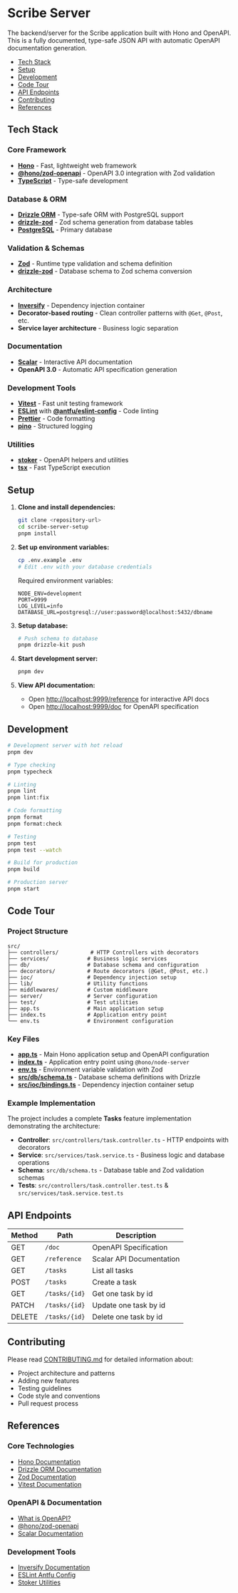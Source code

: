 # Scribe Server

The backend/server for the Scribe application built with Hono and OpenAPI. This is a fully documented, type-safe JSON API with automatic OpenAPI documentation generation.

- [Tech Stack](#tech-stack)
- [Setup](#setup)
- [Development](#development)
- [Code Tour](#code-tour)
- [API Endpoints](#api-endpoints)
- [Contributing](#contributing)
- [References](#references)

## Tech Stack

### Core Framework
- **[Hono](https://hono.dev/)** - Fast, lightweight web framework
- **[@hono/zod-openapi](https://github.com/honojs/middleware/tree/main/packages/zod-openapi)** - OpenAPI 3.0 integration with Zod validation
- **[TypeScript](https://www.typescriptlang.org/)** - Type-safe development

### Database & ORM
- **[Drizzle ORM](https://orm.drizzle.team/)** - Type-safe ORM with PostgreSQL support
- **[drizzle-zod](https://orm.drizzle.team/docs/zod)** - Zod schema generation from database tables
- **[PostgreSQL](https://www.postgresql.org/)** - Primary database

### Validation & Schemas
- **[Zod](https://zod.dev/)** - Runtime type validation and schema definition
- **[drizzle-zod](https://orm.drizzle.team/docs/zod)** - Database schema to Zod schema conversion

### Architecture
- **[Inversify](https://inversify.io/)** - Dependency injection container
- **Decorator-based routing** - Clean controller patterns with `@Get`, `@Post`, etc.
- **Service layer architecture** - Business logic separation

### Documentation
- **[Scalar](https://scalar.com/)** - Interactive API documentation
- **OpenAPI 3.0** - Automatic API specification generation

### Development Tools
- **[Vitest](https://vitest.dev/)** - Fast unit testing framework
- **[ESLint](https://eslint.org/)** with **[@antfu/eslint-config](https://github.com/antfu/eslint-config)** - Code linting
- **[Prettier](https://prettier.io/)** - Code formatting
- **[pino](https://getpino.io/)** - Structured logging

### Utilities
- **[stoker](https://www.npmjs.com/package/stoker)** - OpenAPI helpers and utilities
- **[tsx](https://github.com/esbuild-kit/tsx)** - Fast TypeScript execution

## Setup

1. **Clone and install dependencies:**

   ```bash
   git clone <repository-url>
   cd scribe-server-setup
   pnpm install
   ```

2. **Set up environment variables:**

   ```bash
   cp .env.example .env
   # Edit .env with your database credentials
   ```

   Required environment variables:
   ```env
   NODE_ENV=development
   PORT=9999
   LOG_LEVEL=info
   DATABASE_URL=postgresql://user:password@localhost:5432/dbname
   ```

3. **Setup database:**

   ```bash
   # Push schema to database
   pnpm drizzle-kit push
   ```

4. **Start development server:**

   ```bash
   pnpm dev
   ```

5. **View API documentation:**
   - Open [http://localhost:9999/reference](http://localhost:9999/reference) for interactive API docs
   - Open [http://localhost:9999/doc](http://localhost:9999/doc) for OpenAPI specification

## Development

```bash
# Development server with hot reload
pnpm dev

# Type checking
pnpm typecheck

# Linting
pnpm lint
pnpm lint:fix

# Code formatting
pnpm format
pnpm format:check

# Testing
pnpm test
pnpm test --watch

# Build for production
pnpm build

# Production server
pnpm start
```

## Code Tour

### Project Structure
```
src/
├── controllers/          # HTTP Controllers with decorators
├── services/            # Business logic services  
├── db/                  # Database schema and configuration
├── decorators/          # Route decorators (@Get, @Post, etc.)
├── ioc/                 # Dependency injection setup
├── lib/                 # Utility functions
├── middlewares/         # Custom middleware
├── server/              # Server configuration
├── test/                # Test utilities
├── app.ts               # Main application setup
├── index.ts             # Application entry point
└── env.ts               # Environment configuration
```

### Key Files
- **[app.ts](./src/app.ts)** - Main Hono application setup and OpenAPI configuration
- **[index.ts](./src/index.ts)** - Application entry point using `@hono/node-server`
- **[env.ts](./src/env.ts)** - Environment variable validation with Zod
- **[src/db/schema.ts](./src/db/schema.ts)** - Database schema definitions with Drizzle
- **[src/ioc/bindings.ts](./src/ioc/bindings.ts)** - Dependency injection container setup

### Example Implementation
The project includes a complete **Tasks** feature implementation demonstrating the architecture:

- **Controller**: `src/controllers/task.controller.ts` - HTTP endpoints with decorators
- **Service**: `src/services/task.service.ts` - Business logic and database operations
- **Schema**: `src/db/schema.ts` - Database table and Zod validation schemas
- **Tests**: `src/controllers/task.controller.test.ts` & `src/services/task.service.test.ts`

## API Endpoints

| Method | Path               | Description              |
|--------|--------------------|--------------------------|
| GET    | `/doc`             | OpenAPI Specification    |
| GET    | `/reference`       | Scalar API Documentation |
| GET    | `/tasks`           | List all tasks           |
| POST   | `/tasks`           | Create a task            |
| GET    | `/tasks/{id}`      | Get one task by id       |
| PATCH  | `/tasks/{id}`      | Update one task by id    |
| DELETE | `/tasks/{id}`      | Delete one task by id    |

## Contributing

Please read [CONTRIBUTING.md](./CONTRIBUTING.md) for detailed information about:
- Project architecture and patterns
- Adding new features
- Testing guidelines
- Code style and conventions
- Pull request process

## References

### Core Technologies
- [Hono Documentation](https://hono.dev/)
- [Drizzle ORM Documentation](https://orm.drizzle.team/)
- [Zod Documentation](https://zod.dev/)
- [Vitest Documentation](https://vitest.dev/)

### OpenAPI & Documentation  
- [What is OpenAPI?](https://swagger.io/docs/specification/v3_0/about/)
- [@hono/zod-openapi](https://github.com/honojs/middleware/tree/main/packages/zod-openapi)
- [Scalar Documentation](https://github.com/scalar/scalar)

### Development Tools
- [Inversify Documentation](https://inversify.io/)
- [ESLint Antfu Config](https://github.com/antfu/eslint-config)
- [Stoker Utilities](https://www.npmjs.com/package/stoker)
